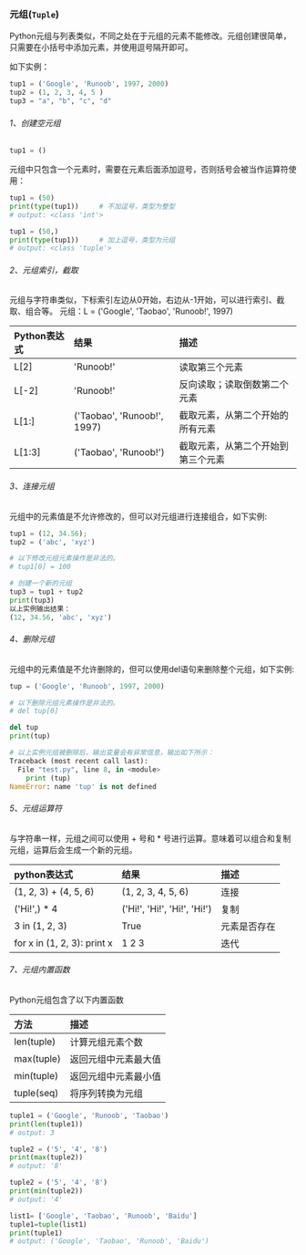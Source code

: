 ### 元组(```Tuple```)

Python元组与列表类似，不同之处在于元组的元素不能修改。元组创建很简单，只需要在小括号中添加元素，并使用逗号隔开即可。

如下实例：

```python
tup1 = ('Google', 'Runoob', 1997, 2000)
tup2 = (1, 2, 3, 4, 5 )
tup3 = "a", "b", "c", "d"
```

###### 1、创建空元组

```python
tup1 = ()
```

元组中只包含一个元素时，需要在元素后面添加逗号，否则括号会被当作运算符使用：

```python
tup1 = (50)
print(type(tup1))     # 不加逗号，类型为整型
# output: <class 'int'>

tup1 = (50,)
print(type(tup1))     # 加上逗号，类型为元组
# output: <class 'tuple'>
```

###### 2、元组索引，截取

元组与字符串类似，下标索引左边从0开始，右边从-1开始，可以进行索引、截取、组合等。
元组：L = ('Google', 'Taobao', 'Runoob!', 1997)

| Python表达式 | 结果 | 描述 |
| :--- |:--- | :---|
| L[2] | 'Runoob!' | 读取第三个元素 |
| L[-2]| 'Runoob!'  |   反向读取；读取倒数第二个元素 |
| L[1:]| ('Taobao', 'Runoob!', 1997) |    截取元素，从第二个开始的所有元素|
| L[1:3]| ('Taobao', 'Runoob!') |    截取元素，从第二个开始到第三个元素|


###### 3、连接元组

元组中的元素值是不允许修改的，但可以对元组进行连接组合，如下实例:

```python
tup1 = (12, 34.56);
tup2 = ('abc', 'xyz')

# 以下修改元组元素操作是非法的。
# tup1[0] = 100

# 创建一个新的元组
tup3 = tup1 + tup2
print(tup3)
以上实例输出结果：
(12, 34.56, 'abc', 'xyz')
```

###### 4、删除元组

元组中的元素值是不允许删除的，但可以使用del语句来删除整个元组，如下实例:

```python
tup = ('Google', 'Runoob', 1997, 2000)

# 以下删除元组元素操作是非法的。
# del tup[0]

del tup
print(tup)

# 以上实例元组被删除后，输出变量会有异常信息，输出如下所示：
Traceback (most recent call last):
  File "test.py", line 8, in <module>
    print (tup)
NameError: name 'tup' is not defined
```

###### 5、元组运算符

与字符串一样，元组之间可以使用 + 号和 * 号进行运算。意味着可以组合和复制元组，运算后会生成一个新的元组。

| python表达式 | 结果 | 描述 |
| :--- | :--- | :--- |
| (1, 2, 3) + (4, 5, 6)    | (1, 2, 3, 4, 5, 6) | 连接 |
| ('Hi!',) * 4 | ('Hi!', 'Hi!', 'Hi!', 'Hi!')      |   复制 |
| 3 in (1, 2, 3) | True      |    元素是否存在 |
| for x in (1, 2, 3): print x | 1 2 3      |    迭代 |


###### 7、元组内置函数

Python元组包含了以下内置函数

|方法| 描述|
| :--- |:--- |
| len(tuple)|计算元组元素个数|
| max(tuple)|返回元组中元素最大值|
| min(tuple)|返回元组中元素最小值|
| tuple(seq)|将序列转换为元组|

```python
tuple1 = ('Google', 'Runoob', 'Taobao')
print(len(tuple1))
# output: 3

tuple2 = ('5', '4', '8')
print(max(tuple2))
# output: '8'

tuple2 = ('5', '4', '8')
print(min(tuple2))
# output: '4'

list1= ['Google', 'Taobao', 'Runoob', 'Baidu']
tuple1=tuple(list1)
print(tuple1)
# output: ('Google', 'Taobao', 'Runoob', 'Baidu')
```



